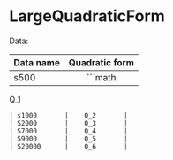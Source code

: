 # LargeQuadraticForm

Data:

| Data name       | Quadratic form  | 
| ------------- |:-------------:| 
| s500        |   ```math 
Q_1
```| 
| s1000       |    Q_2       | 
| S2000       |    Q_3       | 
| S7000       |    Q_4       | 
| S9000       |    Q_5       | 
| S20000      |    Q_6       | 

